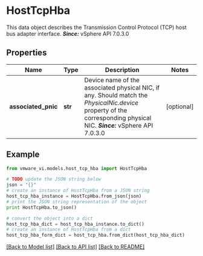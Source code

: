 # HostTcpHba

This data object describes the Transmission Control Protocol (TCP) host bus adapter interface.  ***Since:*** vSphere API 7.0.3.0 

## Properties
Name | Type | Description | Notes
------------ | ------------- | ------------- | -------------
**associated_pnic** | **str** | Device name of the associated physical NIC, if any.  Should match the *PhysicalNic.device* property of the corresponding physical NIC.  ***Since:*** vSphere API 7.0.3.0  | [optional] 

## Example

```python
from vmware_vi.models.host_tcp_hba import HostTcpHba

# TODO update the JSON string below
json = "{}"
# create an instance of HostTcpHba from a JSON string
host_tcp_hba_instance = HostTcpHba.from_json(json)
# print the JSON string representation of the object
print HostTcpHba.to_json()

# convert the object into a dict
host_tcp_hba_dict = host_tcp_hba_instance.to_dict()
# create an instance of HostTcpHba from a dict
host_tcp_hba_form_dict = host_tcp_hba.from_dict(host_tcp_hba_dict)
```
[[Back to Model list]](../README.md#documentation-for-models) [[Back to API list]](../README.md#documentation-for-api-endpoints) [[Back to README]](../README.md)


